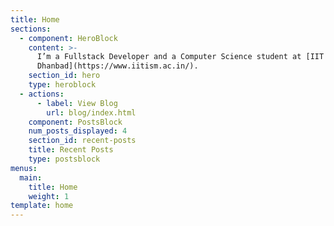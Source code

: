 ```yaml
---
title: Home
sections:
  - component: HeroBlock
    content: >-
      I’m a Fullstack Developer and a Computer Science student at [IIT
      Dhanbad](https://www.iitism.ac.in/).
    section_id: hero
    type: heroblock
  - actions:
      - label: View Blog
        url: blog/index.html
    component: PostsBlock
    num_posts_displayed: 4
    section_id: recent-posts
    title: Recent Posts
    type: postsblock
menus:
  main:
    title: Home
    weight: 1
template: home
---
```



